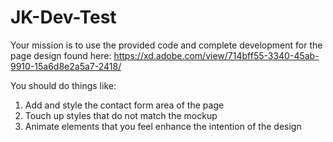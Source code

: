 # JK-Dev-Test

Your mission is to use the provided code and complete development for the page design found here: https://xd.adobe.com/view/714bff55-3340-45ab-9910-15a6d8e2a5a7-2418/

You should do things like:

1. Add and style the contact form area of the page 
2. Touch up styles that do not match the mockup
3. Animate elements that you feel enhance the intention of the design
